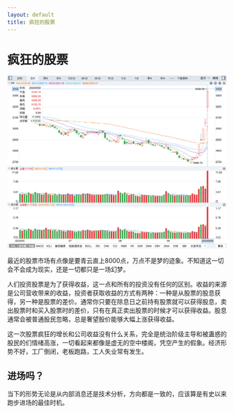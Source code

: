 ```yaml
---
layout: default
title: 疯狂的股票
---
```


# 疯狂的股票

![Crazy Stock](https://github.com/yinyongxian/github-pages-media/blob/main/images/2024/20241006/crazy-stock.png?raw=true)

最近的股票市场有点像是要青云直上8000点，万点不是梦的迹象。不知道这一切会不会成为现实，还是一切都只是一场幻梦。

人们投资股票是为了获得收益，这一点和所有的投资没有任何的区别。收益的来源是公司营收带来的收益，投资者获取收益的方式有两种：一种是从股票的股息获得，另一种是股票的差价。通常你只要在除息日之前持有股票就可以获得股息，卖出股票时和买入股票时的差价，只有在真正卖出股票的时候才可以获得收益。股息通常会被普通股民忽略，总是奢望股价能够大幅上涨获得收益。

这一次股票疯狂的增长和公司收益没有什么关系，完全是统治阶级主导和被蛊惑的股民的们情绪高涨，一切看起来都像是虚无的空中楼阁，凭空产生的假象。经济形势不好，工厂倒闭，老板跑路，工人失业常有发生。

## 进场吗？

当下的形势无论是从内部消息还是技术分析，方向都是一致的，应该算是有史以来跑步进场的最佳时机。





